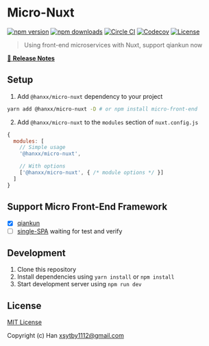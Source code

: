 # Micro-Nuxt

[![npm version][npm-version-src]][npm-version-href]
[![npm downloads][npm-downloads-src]][npm-downloads-href]
[![Circle CI][circle-ci-src]][circle-ci-href]
[![Codecov][codecov-src]][codecov-href]
[![License][license-src]][license-href]

> Using front-end microservices with Nuxt, support qiankun now

[📖 **Release Notes**](./CHANGELOG.md)

## Setup

1. Add `@hanxx/micro-nuxt` dependency to your project

```bash
yarn add @hanxx/micro-nuxt -D # or npm install micro-front-end
```

2. Add `@hanxx/micro-nuxt` to the `modules` section of `nuxt.config.js`

```js
{
  modules: [
    // Simple usage
    '@hanxx/micro-nuxt',

    // With options
    ['@hanxx/micro-nuxt', { /* module options */ }]
  ]
}
```

## Support Micro Front-End Framework
- [x] [qiankun](https://github.com/umijs/qiankun)
- [ ] [single-SPA](https://github.com/single-spa/single-spa) waiting for test and verify

## Development

1. Clone this repository
2. Install dependencies using `yarn install` or `npm install`
3. Start development server using `npm run dev`

## License

[MIT License](./LICENSE)

Copyright (c) Han <xsytby1112@gmail.com>

<!-- Badges -->
[npm-version-src]: https://img.shields.io/npm/v/@hanxx/micro-nuxt/latest.svg?style=flat-square
[npm-version-href]: https://npmjs.com/package/@hanxx/micro-nuxt

[npm-downloads-src]: https://img.shields.io/npm/dt/@hanxx/micro-nuxt.svg?style=flat-square
[npm-downloads-href]: https://npmjs.com/package/@hanxx/micro-nuxt

[circle-ci-src]: https://img.shields.io/circleci/project/github/.svg?style=flat-square
[circle-ci-href]: https://circleci.com/gh/

[codecov-src]: https://img.shields.io/codecov/c/github/.svg?style=flat-square
[codecov-href]: https://codecov.io/gh/

[license-src]: https://img.shields.io/npm/l/@hanxx/micro-nuxtd.svg?style=flat-square
[license-href]: https://npmjs.com/package/m@hanxx/micro-nuxt

